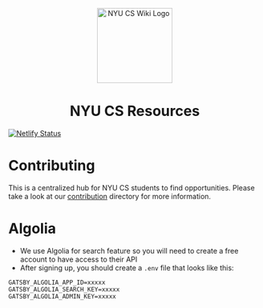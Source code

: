 <p align="center">
  <a href="https://bugs-nyu.github.io">
    <img alt="NYU CS Wiki Logo" src="https://raw.githubusercontent.com/BUGS-NYU/cs-resources/main/src/images/svg/logo.svg" width="150" />
  </a>
</p>
<h1 align="center">
  NYU CS Resources
</h1>

[![Netlify Status](https://api.netlify.com/api/v1/badges/a6a28e10-ca2d-4fd9-a679-051d66667ea1/deploy-status)](https://app.netlify.com/sites/keen-mayer-1607ef/deploys)

# Contributing

This is a centralized hub for NYU CS students to find opportunities. Please take a look at our [contribution](https://github.com/BUGS-NYU/cs-resources/tree/main/contributing) directory for more information.

# Algolia

- We use Algolia for search feature so you will need to create a free account to have access to their API
- After signing up, you should create a `.env` file that looks like this:

```
GATSBY_ALGOLIA_APP_ID=xxxxx
GATSBY_ALGOLIA_SEARCH_KEY=xxxxx
GATSBY_ALGOLIA_ADMIN_KEY=xxxxx
```
